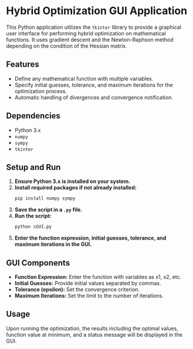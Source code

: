 
# Hybrid Optimization GUI Application

This Python application utilizes the `tkinter` library to provide a graphical user interface for performing hybrid optimization on mathematical functions. It uses gradient descent and the Newton-Raphson method depending on the condition of the Hessian matrix.

## Features

- Define any mathematical function with multiple variables.
- Specify initial guesses, tolerance, and maximum iterations for the optimization process.
- Automatic handling of divergences and convergence notification.

## Dependencies

- Python 3.x
- `numpy`
- `sympy`
- `tkinter`

## Setup and Run

1. **Ensure Python 3.x is installed on your system.**
2. **Install required packages if not already installed:**
   ```bash
   pip install numpy sympy
   ```
3. **Save the script in a `.py` file.**
4. **Run the script:**
   ```bash
   python cGUI.py
   ```
5. **Enter the function expression, initial guesses, tolerance, and maximum iterations in the GUI.**

## GUI Components

- **Function Expression:** Enter the function with variables as x1, x2, etc.
- **Initial Guesses:** Provide initial values separated by commas.
- **Tolerance (epsilon):** Set the convergence criterion.
- **Maximum Iterations:** Set the limit to the number of iterations.

## Usage

Upon running the optimization, the results including the optimal values, function value at minimum, and a status message will be displayed in the GUI.

